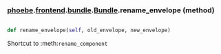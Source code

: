 ### [phoebe](phoebe.md).[frontend](phoebe.frontend.md).[bundle](phoebe.frontend.bundle.md).[Bundle](phoebe.frontend.bundle.Bundle.md).rename_envelope (method)


```py

def rename_envelope(self, old_envelope, new_envelope)

```



Shortcut to :meth:`rename_component`

